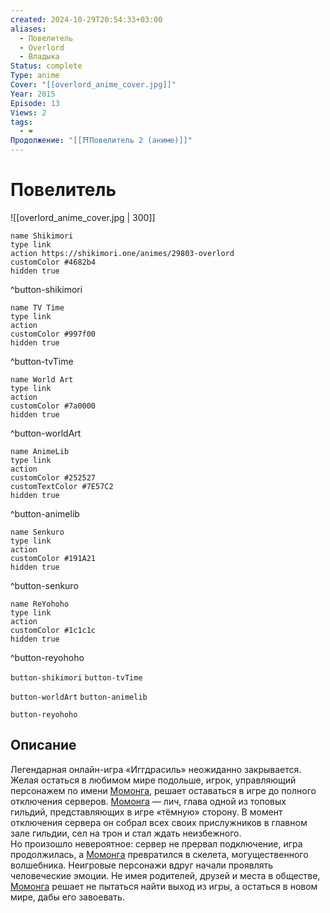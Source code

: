 ```yaml
---
created: 2024-10-29T20:54:33+03:00
aliases:
  - Повелитель
  - Overlord
  - Владыка
Status: complete
Type: anime
Cover: "[[overlord_anime_cover.jpg]]"
Year: 2015
Episode: 13
Views: 2
tags:
  - ❤
Продолжение: "[[⛩️Повелитель 2 (аниме)]]"
---
```


# Повелитель

![[overlord_anime_cover.jpg | 300]]

```button
name Shikimori
type link
action https://shikimori.one/animes/29803-overlord
customColor #4682b4
hidden true
```
^button-shikimori

```button
name TV Time
type link
action 
customColor #997f00
hidden true
```
^button-tvTime

```button
name World Art
type link
action 
customColor #7a0000
hidden true
```
^button-worldArt

```button
name AnimeLib
type link
action 
customColor #252527
customTextColor #7E57C2
hidden true
```
^button-animelib

```button
name Senkuro
type link
action 
customColor #191A21
hidden true
```
^button-senkuro

```button
name ReYohoho
type link
action 
customColor #1c1c1c
hidden true
```
^button-reyohoho



`button-shikimori` `button-tvTime`

`button-worldArt` `button-animelib`

`button-reyohoho`

## Описание

Легендарная онлайн-игра «Иггдрасиль» неожиданно закрывается. Желая остаться в любимом мире подольше, игрок, управляющий персонажем по имени [Момонга](https://shikimori.one/characters/116281-momonga), решает оставаться в игре до полного отключения серверов. [Момонга](https://shikimori.one/characters/116281-momonga) — лич, глава одной из топовых гильдий, представляющих в игре «тёмную» сторону. В момент отключения сервера он собрал всех своих прислужников в главном зале гильдии, сел на трон и стал ждать неизбежного.  
Но произошло невероятное: сервер не прервал подключение, игра продолжилась, а [Момонга](https://shikimori.one/characters/116281-momonga) превратился в скелета, могущественного волшебника. Неигровые персонажи вдруг начали проявлять человеческие эмоции. Не имея родителей, друзей и места в обществе, [Момонга](https://shikimori.one/characters/116281-momonga) решает не пытаться найти выход из игры, а остаться в новом мире, дабы его завоевать.
